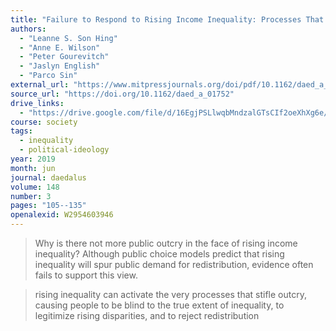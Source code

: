 ```yaml
---
title: "Failure to Respond to Rising Income Inequality: Processes That Legitimize Growing Disparities"
authors:
  - "Leanne S. Son Hing"
  - "Anne E. Wilson"
  - "Peter Gourevitch"
  - "Jaslyn English"
  - "Parco Sin"
external_url: "https://www.mitpressjournals.org/doi/pdf/10.1162/daed_a_01752"
source_url: "https://doi.org/10.1162/daed_a_01752"
drive_links:
  - "https://drive.google.com/file/d/16EgjPSLlwqbMndzalGTsCIf2oeXhXg6e/view?usp=drivesdk"
course: society
tags:
  - inequality
  - political-ideology
year: 2019
month: jun
journal: daedalus
volume: 148
number: 3
pages: "105--135"
openalexid: W2954603946
---
```


> Why is there not more public outcry in the face of rising income inequality? Although public choice models predict that rising inequality will spur public demand for redistribution, evidence often fails to support this view.

> rising inequality can activate the very processes that stifle outcry, causing people to be blind to the true extent of inequality, to legitimize rising disparities, and to reject redistribution
